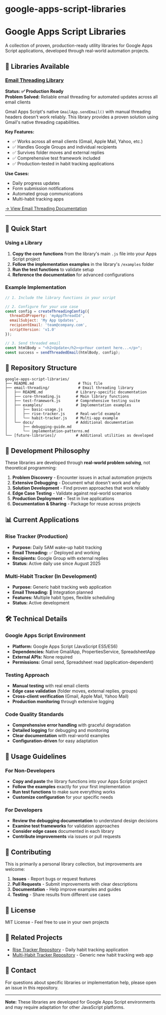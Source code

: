 # google-apps-script-libraries
# Google Apps Script Libraries

A collection of proven, production-ready utility libraries for Google Apps Script applications, developed through real-world automation projects.

## 📧 Libraries Available

### [Email Threading Library](./email-threading/)
**Status: ✅ Production Ready**  
**Problem Solved:** Reliable email threading for automated updates across all email clients

Gmail Apps Script's native `GmailApp.sendEmail()` with manual threading headers doesn't work reliably. This library provides a proven solution using Gmail's native threading capabilities.

**Key Features:**
- ✅ Works across all email clients (Gmail, Apple Mail, Yahoo, etc.)
- ✅ Handles Google Groups and individual recipients  
- ✅ Survives folder moves and external replies
- ✅ Comprehensive test framework included
- ✅ Production-tested in habit tracking applications

**Use Cases:**
- Daily progress updates
- Form submission notifications  
- Automated group communications
- Multi-habit tracking apps

[→ View Email Threading Documentation](./email-threading/README.md)

---

## 🚀 Quick Start

### Using a Library
1. **Copy the core functions** from the library's main `.js` file into your Apps Script project
2. **Follow the implementation examples** in the library's `/examples` folder  
3. **Run the test functions** to validate setup
4. **Reference the documentation** for advanced configurations

### Example Implementation
```javascript
// 1. Include the library functions in your script

// 2. Configure for your use case
const config = createThreadingConfig({
  threadIdProperty: 'myAppThreadId',
  emailSubject: 'My App Updates',
  recipientEmail: 'team@company.com',
  scriptVersion: 'v1.0'
});

// 3. Send threaded email
const htmlBody = "<h2>Update</h2><p>Your content here...</p>";
const success = sendThreadedEmail(htmlBody, config);
```

## 📁 Repository Structure

```
google-apps-script-libraries/
├── README.md                    # This file
├── email-threading/             # Email threading library
│   ├── README.md               # Library-specific documentation
│   ├── core-threading.js       # Main library functions
│   ├── test-framework.js       # Comprehensive testing suite
│   ├── examples/               # Implementation examples
│   │   ├── basic-usage.js
│   │   ├── rise-tracker.js     # Real-world example
│   │   └── habit-tracker.js    # Multi-app example  
│   └── docs/                   # Additional documentation
│       ├── debugging-guide.md
│       └── implementation-patterns.md
└── [future-libraries]/         # Additional utilities as developed
```

## 🧪 Development Philosophy

These libraries are developed through **real-world problem solving**, not theoretical programming:

1. **Problem Discovery** - Encounter issues in actual automation projects
2. **Extensive Debugging** - Document what doesn't work and why  
3. **Solution Development** - Find proven approaches that work reliably
4. **Edge Case Testing** - Validate against real-world scenarios
5. **Production Deployment** - Test in live applications
6. **Documentation & Sharing** - Package for reuse across projects

## 📊 Current Applications

### Rise Tracker (Production)
- **Purpose:** Daily 5AM wake-up habit tracking
- **Email Threading:** ✅ Deployed and working
- **Recipients:** Google Group with external replies
- **Status:** Active daily use since August 2025

### Multi-Habit Tracker (In Development)  
- **Purpose:** Generic habit tracking web application
- **Email Threading:** 🔄 Integration planned
- **Features:** Multiple habit types, flexible scheduling
- **Status:** Active development

## 🛠️ Technical Details

### Google Apps Script Environment
- **Platform:** Google Apps Script (JavaScript ES5/ES6)
- **Dependencies:** Native GmailApp, PropertiesService, SpreadsheetApp
- **External APIs:** None required
- **Permissions:** Gmail send, Spreadsheet read (application-dependent)

### Testing Approach
- **Manual testing** with real email clients
- **Edge case validation** (folder moves, external replies, groups)  
- **Cross-client verification** (Gmail, Apple Mail, Yahoo Mail)
- **Production monitoring** through extensive logging

### Code Quality Standards
- **Comprehensive error handling** with graceful degradation
- **Detailed logging** for debugging and monitoring
- **Clear documentation** with real-world examples
- **Configuration-driven** for easy adaptation

## 📝 Usage Guidelines

### For Non-Developers
- **Copy and paste** the library functions into your Apps Script project
- **Follow the examples** exactly for your first implementation
- **Run test functions** to make sure everything works
- **Customize configuration** for your specific needs

### For Developers  
- **Review the debugging documentation** to understand design decisions
- **Examine test frameworks** for validation approaches
- **Consider edge cases** documented in each library
- **Contribute improvements** via issues or pull requests

## 🤝 Contributing

This is primarily a personal library collection, but improvements are welcome:

1. **Issues** - Report bugs or request features
2. **Pull Requests** - Submit improvements with clear descriptions
3. **Documentation** - Help improve examples and guides
4. **Testing** - Share results from different use cases

## 📄 License

MIT License - Feel free to use in your own projects

## 🔗 Related Projects

- [Rise Tracker Repository](https://github.com/kentonium3/bug-driven-development) - Daily habit tracking application
- [Multi-Habit Tracker Repository](https://github.com/kentonium3/multi-habit-tracker) - Generic new habit tracking web app

## 📧 Contact

For questions about specific libraries or implementation help, please open an issue in this repository.

---

**Note:** These libraries are developed for Google Apps Script environments and may require adaptation for other JavaScript platforms.
